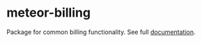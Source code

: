 meteor-billing
==============

Package for common billing functionality.
See full [documentation](http://github.differential.io/meteor-billing/).
